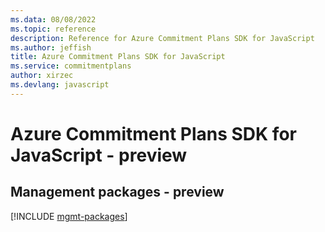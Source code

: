 ```yaml
---
ms.data: 08/08/2022
ms.topic: reference
description: Reference for Azure Commitment Plans SDK for JavaScript
ms.author: jeffish
title: Azure Commitment Plans SDK for JavaScript
ms.service: commitmentplans
author: xirzec
ms.devlang: javascript
---
```

# Azure Commitment Plans SDK for JavaScript - preview

## Management packages - preview
[!INCLUDE [mgmt-packages](commitment-plans-mgmt-index.md)]